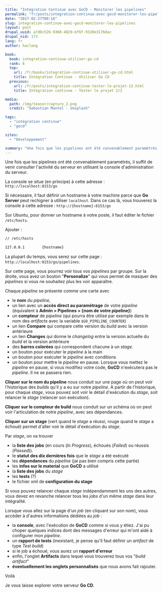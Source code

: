 ```yaml
---
title: "Intégration Continue avec GoCD - Monitorer les pipelines"
permalink: "fr/posts/integration-continue-avec-gocd-monitorer-les-pipelines.html"
date: "2017-02-27T09:18"
slug: integration-continue-avec-gocd-monitorer-les-pipelines
layout: post
drupal_uuid: a7d0c526-9360-4829-bf6f-9320e3176dac
drupal_nid: 173
lang: fr
author: haclong

book:
  book: integration-continue-utiliser-go-cd
  rank: 6
  top:
    url: /fr/books/integration-continue-utiliser-go-cd.html
    title: Intégration Continue - Utiliser Go CD
  previous: 
    url: /fr/posts/integration-continue-tester-le-projet-22.html
    title: Intégration continue - Tester le projet 2/2

media:
  path: /img/teaser/capture_2.png
  credit: "Sebastian Mantel - Unsplash"

tags:
  - "intégration continue"
  - "gocd"

sites:
  - "Développement"

summary: "Une fois que les pipelines ont été convenablement paramétrés, il suffit de venir consulter l'activité du serveur en utilisant la console d'administration du serveur."
---
```


Une fois que les pipelines ont été convenablement paramétrés, il suffit de venir consulter l'activité du serveur en utilisant la console d'administration du serveur.

La console se situe (en principe) à cette adresse : `http://localhost:8153/go`

Si nécessaire, il faut définir un hostname à votre machine parce que **Go Server** peut rechigner à utiliser `localhost`. Dans ce cas là, vous trouverez la console à cette adresse : `http://{hostname}:8153/go`

Sur Ubuntu, pour donner un hostname à votre poste, il faut éditer le fichier `/etc/hosts`.

Ajouter :

```sh
// /etc/hosts

127.0.0.1        {hostname}
```

La plupart du temps, vous serez sur cette page : `http://localhost:8153/go/pipelines`.

Sur cette page, vous pourrez voir tous vos *pipelines* par groupe. Sur la droite, vous avez un bouton "**Personalize**" qui vous permet de masquer des *pipelines* si vous ne souhaitez plus les voir apparaître.

Chaque *pipeline* se présente comme une carte avec

- le **nom** du *pipeline*,
- un lien avec un **accès direct au paramétrage** de votre *pipeline* (équivalent à **Admin > Pipelines > {nom de votre pipeline}**)
- un **compteur** de *pipeline* (qui pourra être utilisé par exemple dans le nom des *artifacts* avec la variable `$GO_PIPELINE_COUNTER`)
- un lien **Compare** qui compare cette version du *build* avec la version antérieure
- un lien **Changes** qui donne le *changelog* entre la version actuelle du *build* et la version antérieure
- des **barres colorées** qui correspondent chacune à un *stage*.
- un bouton pour exécuter le *pipeline* à la main
- un bouton pour exécuter le *pipeline* avec conditions
- un bouton pour mettre le *pipeline* en pause. Lorsque vous mettez le *pipeline* en pause, si vous modifiez votre code, **GoCD** n'exécutera pas le *pipeline*. Il ne se passera rien.

**Cliquer sur le nom du pipeline** nous conduit sur une page où on peut voir l'historique des *builds* qu'il y a eu sur notre *pipeline*. A partir de l'historique, pour chaque *stage*, vous pouvez soit voir le détail d'exécution du *stage*, soit relancer le *stage* (relancer son exécution).

**Cliquer sur le compteur de build** nous conduit sur un schéma où on peut voir l'articulation de notre *pipeline*, avec ses dépendances.

**Cliquer sur un stage** (vert quand le *stage* a réussi, rouge quand le *stage* a échoué) permet d'aller voir le détail d'exécution du *stage*.

Par *stage*, on va trouver

- la **liste des jobs** (en cours (*In Progress*), échoués (*Failed*) ou réussis (*Passed*)).
- le **statut des dix dernières fois** que le *stage* a été exécuté
- les **dépendances** du *pipeline* (jai pas bien compris cette partie)
- les **infos sur le material** que **GoCD** a utilisé
- la **liste des jobs** du *stage*
- les **tests** (?)
- le fichier xml de **configuration du stage**

Si vous pouvez relancer chaque *stage* indépendamment les uns des autres, vous devez en revanche relancer tous les *jobs* d'un même *stage* dans leur intégralité.

Lorsque vous allez sur la page d'un *job* (en cliquant sur son nom), vous accéder à d'autres informations dédiées au *job* :

- la **console**, avec l'exécution de **GoCD** comme si vous y étiez. J'ai pu choper quelques indices dont des messages d'erreur qui m'ont aidé à configurer mon *pipeline*.
- un **rapport de tests** (inexistant, je pense qu'il faut définir un *artifact* de type *Test build*)
- si le job a échoué, vous aurez un **rapport d'erreur**
- enfin, l'onglet **Artifacts** dans lequel vous trouverez tous vos "*build artifact*"
- **éventuellement les onglets personnalisés** que nous avons fait rajouter.

Voilà

Je vous laisse explorer votre serveur **Go CD**.
